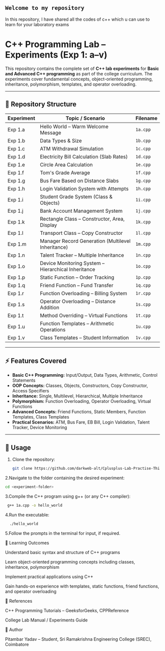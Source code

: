 ## `Welcome to my repository`
In this repository, I have shared all the codes of c++ which u can use to learn for your laboratory exams
# C++ Programming Lab – Experiments (Exp 1: a–v)

This repository contains the complete set of **C++ lab experiments** for **Basic and Advanced C++ programming** as part of the college curriculum. The experiments cover fundamental concepts, object-oriented programming, inheritance, polymorphism, templates, and operator overloading.

---

## 📂 Repository Structure

| Experiment | Topic / Scenario | Filename |
|------------|----------------|----------|
| Exp 1.a | Hello World – Warm Welcome Message | `1a.cpp` |
| Exp 1.b | Data Types & Size | `1b.cpp` |
| Exp 1.c | ATM Withdrawal Simulation | `1c.cpp` |
| Exp 1.d | Electricity Bill Calculation (Slab Rates) | `1d.cpp` |
| Exp 1.e | Circle Area Calculation | `1e.cpp` |
| Exp 1.f | Tom's Grade Average | `1f.cpp` |
| Exp 1.g | Bus Fare Based on Distance Slabs | `1g.cpp` |
| Exp 1.h | Login Validation System with Attempts | `1h.cpp` |
| Exp 1.i | Student Grade System (Class & Objects) | `1i.cpp` |
| Exp 1.j | Bank Account Management System | `1j.cpp` |
| Exp 1.k | Rectangle Class – Constructor, Area, Display | `1k.cpp` |
| Exp 1.l | Transport Class – Copy Constructor | `1l.cpp` |
| Exp 1.m | Manager Record Generation (Multilevel Inheritance) | `1m.cpp` |
| Exp 1.n | Talent Tracker – Multiple Inheritance | `1n.cpp` |
| Exp 1.o | Device Monitoring System – Hierarchical Inheritance | `1o.cpp` |
| Exp 1.p | Static Function – Order Tracking | `1p.cpp` |
| Exp 1.q | Friend Function – Fund Transfer | `1q.cpp` |
| Exp 1.r | Function Overloading – Billing System | `1r.cpp` |
| Exp 1.s | Operator Overloading – Distance Addition | `1s.cpp` |
| Exp 1.t | Method Overriding – Virtual Functions | `1t.cpp` |
| Exp 1.u | Function Templates – Arithmetic Operations | `1u.cpp` |
| Exp 1.v | Class Templates – Student Information | `1v.cpp` |

---

## ⚡ Features Covered

- **Basic C++ Programming:** Input/Output, Data Types, Arithmetic, Control Statements  
- **OOP Concepts:** Classes, Objects, Constructors, Copy Constructor, Access Specifiers  
- **Inheritance:** Single, Multilevel, Hierarchical, Multiple Inheritance  
- **Polymorphism:** Function Overloading, Operator Overloading, Virtual Functions  
- **Advanced Concepts:** Friend Functions, Static Members, Function Templates, Class Templates  
- **Practical Scenarios:** ATM, Bus Fare, EB Bill, Login Validation, Talent Tracker, Device Monitoring  

---

## 📌 Usage

1. Clone the repository:
   ```bash
   git clone https://github.com/darkweb-alt/Cplusplus-Lab-Practise-Third-Sem.git

2.Navigate to the folder containing the desired experiment:
   ```bash
   cd <experiment-folder>
   ```
3.Compile the C++ program using g++ (or any C++ compiler):
  ```bash
   g++ 1a.cpp -o hello_world
  ```

4.Run the executable:
```bash
  ./hello_world
```

5.Follow the prompts in the terminal for input, if required.

📖 Learning Outcomes

Understand basic syntax and structure of C++ programs

Learn object-oriented programming concepts including classes, inheritance, polymorphism

Implement practical applications using C++

Gain hands-on experience with templates, static functions, friend functions, and operator overloading

🔗 References

C++ Programming Tutorials – GeeksforGeeks, CPPReference

College Lab Manual / Experiments Guide

📝 Author

Pitambar Yadav – Student, Sri Ramakrishna Engineering College (SREC), Coimbatore
